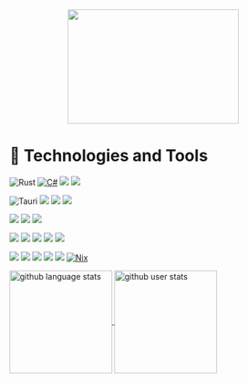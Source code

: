 
<div align="center">
<img src="https://media.giphy.com/media/WUlplcMpOCEmTGBtBW/giphy.gif" width="300" height="200" />


</div>

# 💾 Technologies and Tools 
![Rust](https://img.shields.io/badge/Rust-20232A?style=plastic&logo=rust&logoColor=white)
[![C#](https://custom-icon-badges.demolab.com/badge/C%23-%23239120.svg?logo=cshrp&logoColor=white)](#)
![](https://img.shields.io/badge/TypeScript-3178C6?style=plastic&logo=typescript&logoColor=white&label=)
![](https://img.shields.io/badge/Python-3776AB?style=plastic&logo=python&logoColor=white&label=)
<!-- 
![](https://img.shields.io/badge/JavaScript-F7DF1E?style=plastic&logo=javascript&logoColor=black&label=)
![](https://img.shields.io/badge/PHP-777BB4?style=plastic&logo=php&logoColor=white&label=)
-->
![Tauri](https://img.shields.io/badge/Tauri-FFC131?style=plastic&logo=tauri&logoColor=black)
![](https://img.shields.io/badge/ASP.NET-5C2D91?style=plastic&logo=.net&logoColor=white&label=)
![](https://img.shields.io/badge/.NET-5C2D91?style=plastic&logo=.net&logoColor=white&label=)
![](https://img.shields.io/badge/Svelte-FF3E00?style=plastic&logo=svelte&logoColor=white&label=)

<!-- 
![](https://img.shields.io/badge/JavaScript-F7DF1E?style=plastic&logo=javascript&logoColor=black&label=)
![](https://img.shields.io/badge/PHP-777BB4?style=plastic&logo=php&logoColor=white&label=)
![](https://img.shields.io/badge/Laravel-FF2D20?style=plastic&logo=laravel&logoColor=white&label=)
![](https://img.shields.io/badge/React-20232A?style=plastic&logo=react&logoColor=61DAFB&label=)
-->

![](https://img.shields.io/badge/MySQL-4479A1?style=plastic&logo=mysql&logoColor=white&label=)
![](https://img.shields.io/badge/SQLite-003B57?style=plastic&logo=sqlite&logoColor=white&label=)
![](https://img.shields.io/badge/PostgreSQL-336791?style=plastic&logo=postgresql&logoColor=white&label=)

![](https://img.shields.io/badge/HTML5-E34F26?style=plastic&logo=html5&logoColor=white&label=)
![](https://img.shields.io/badge/CSS3-1572B6?style=plastic&logo=css3&logoColor=white&label=)
![](https://img.shields.io/badge/Tailwind_CSS-38B2AC?style=plastic&logo=tailwind-css&logoColor=white&label=)
![](https://img.shields.io/badge/Bootstrap-563D7C?style=plastic&logo=bootstrap&logoColor=white&label=)
![](https://img.shields.io/badge/jQuery-0769AD?style=plastic&logo=jquery&logoColor=white&label=)

![](https://img.shields.io/badge/AWS-232F3E?style=plastic&logo=amazon-aws&logoColor=white&label=)
![](https://img.shields.io/badge/Jenkins-D24939?style=plastic&logo=jenkins&logoColor=white&label=)
![](https://img.shields.io/badge/Terraform-623CE4?style=plastic&logo=terraform&logoColor=white&label=)
![](https://img.shields.io/badge/Docker-2496ED?style=plastic&logo=docker&logoColor=white&label=)
![](https://img.shields.io/badge/Bash-4EAA25?style=plastic&logo=gnu-bash&logoColor=white&label=)
[![Nix](https://img.shields.io/badge/Nix-5277C3.svg?&logo=NixOS&logoColor=white)](#)

<a href="https://github.com/anuraghazra/github-readme-stats" target="_blank">
  <img align="center" height=180 src="https://github-readme-stats.vercel.app/api/top-langs/?username=s4m8&theme=ocean_dark&layout=compact&langs_count=6" alt="github language stats">
</a>
<a href="https://github.com/anuraghazra/github-readme-stats" target="_blank">
  <img align="center" height=180 src="https://github-readme-stats.vercel.app/api?username=s4m8&count_private=true&show_icons=true&theme=ocean_dark" alt="github user stats">
</a>

<!-- 


<img alt="GIF" src="https://i.pinimg.com/originals/9e/a7/2e/9ea72ef078139ced289852e8a4ea0c5c.gif" width="200"/> 
 <h2>GitHub Stats</h2>
![Top Langs](https://github-readme-stats.vercel.app/api/top-langs/?username=neon-nomad&hide=html,css,hack&theme=algolia)
![My GitHub Streak](https://github-readme-streak-stats.herokuapp.com/?user=neon-nomad&theme=algolia) 
<div>
  <a href="https://tryhackme.com/p/spaceburrito187" target="_blank">
    <img align="center" src="https://tryhackme-badges.s3.amazonaws.com/spaceburrito187.png" alt="TryHackMe">
  </a>
</div>
<a href="https://github.com/anuraghazra/github-readme-stats" target="_blank">
  <img align="center" src="https://github-readme-stats.vercel.app/api/top-langs/?username=rochellelewis&theme=radical&layout=compact&langs_count=6" alt="github language stats">
</a>
<a href="https://github.com/anuraghazra/github-readme-stats" target="_blank">
  <img align="center" src="https://github-readme-stats.vercel.app/api?username=rochellelewis&count_private=true&show_icons=true&theme=radical" alt="github user stats">
</a>
# 🔨 Currently Working On...
- Organizes and categorizes a user's personal library using information fetched from Google's open Books API 
- Current features include search by genre, create unique collections, display current read, and browse new books
- Next steps: add books to collections, search by additional criteria, and mark books as finished, implement state management library (Zustand)
![](https://img.shields.io/static/v1?label=Code&message=React&color=df6d74&?style=plastic&logo=react)
![](https://img.shields.io/static/v1?label=Code&message=HTML5&color=df6d74&?style=plastic&logo=html5)
![](https://img.shields.io/static/v1?label=Code&message=CSS3&color=df6d74&?style=plastic&logo=css3)
![](https://img.shields.io/static/v1?label=Learning&message=Zustand&color=df6d74&?style=plastic&logo=zustand)
[![Readme Card](https://github-readme-stats.vercel.app/api/pin/?username=skuenzi&repo=library&theme=onedark)](https://github.com/skuenzi/library)
The portfolio staple - the retail website. I'm using the Real-store API from RapidApi to grab Amazon products. Next steps are to implement a blog section and create a faux payment system.
![](https://img.shields.io/static/v1?label=Code&message=React&color=df6d74&?style=plastic&logo=react)
![](https://img.shields.io/static/v1?label=Code&message=HTML5&color=df6d74&?style=plastic&logo=html5)
![](https://img.shields.io/static/v1?label=Code&message=CSS3&color=df6d74&?style=plastic&logo=css3)
![](https://img.shields.io/static/v1?label=Code&message=Styled-Components&color=df6d74&?style=plastic&logo=styledcomponents)
[![Readme Card](https://github-readme-stats.vercel.app/api/pin/?username=skuenzi&repo=retail-app&theme=onedark)](https://github.com/skuenzi/retail-app)
Here are some ideas to get you started:
[![]( https://img.shields.io/badge/LinkedIn-Profile-blue?style=flat&logo=linkedin)]()
- 🔭 I’m currently working on ...
- 🌱 I’m currently learning ...
- 👯 I’m looking to collaborate on ...
- 🤔 I’m looking for help with ...
- 💬 Ask me about ...
- 📫 How to reach me: ...
- 😄 Pronouns: ...
- ⚡ Fun fact: ...
-->



